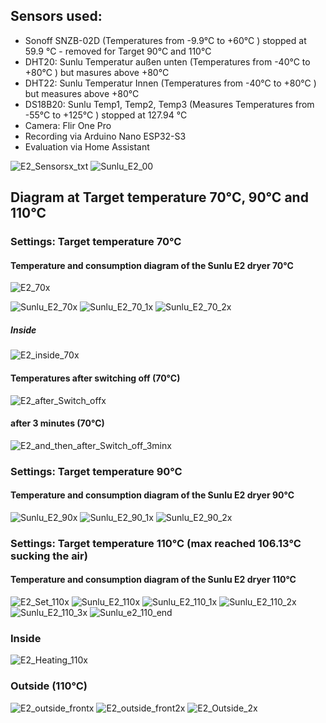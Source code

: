 ## Sensors used:
- Sonoff SNZB-02D (Temperatures from -9.9°C to +60°C ) stopped at 59.9 °C - removed for Target 90°C and 110°C
- DHT20: Sunlu Temperatur außen unten (Temperatures from -40°C to +80°C ) but masures above +80°C
- DHT22: Sunlu Temperatur Innen (Temperatures from -40°C to +80°C ) but measures above +80°C 
- DS18B20: Sunlu Temp1, Temp2, Temp3 (Measures Temperatures from -55°C to +125°C ) stopped at 127.94 °C
- Camera: Flir One Pro
- Recording via Arduino Nano ESP32-S3
- Evaluation via Home Assistant

![E2_Sensorsx_txt](https://github.com/user-attachments/assets/28235810-fd0e-4011-8489-d3b6688e530b)
![Sunlu_E2_00](https://github.com/user-attachments/assets/fc25d732-edb7-4aa3-8ba0-5ab7a6e92fc0)

## Diagram at Target temperature 70°C, 90°C and 110°C

### Settings: Target temperature 70°C
#### Temperature and consumption diagram of the Sunlu E2 dryer 70°C
![E2_70x](https://github.com/user-attachments/assets/2a321ad6-f813-45fe-a518-388007b5f91f)

![Sunlu_E2_70x](https://github.com/user-attachments/assets/63736453-b828-46c7-bb7d-4700fc4cc2bf)
![Sunlu_E2_70_1x](https://github.com/user-attachments/assets/106f2799-2d07-4c8d-83bf-9e2c462850d7)
![Sunlu_E2_70_2x](https://github.com/user-attachments/assets/6f3ed0cc-4e00-44c7-9585-56be04baa0b7)
##### Inside
![E2_inside_70x](https://github.com/user-attachments/assets/e56cb7be-f84a-4db7-8eca-8b474c298c14)

#### Temperatures after switching off (70°C)
![E2_after_Switch_offx](https://github.com/user-attachments/assets/6ed8e948-e7e6-45f5-9b31-3c79b8befa63)

#### after 3 minutes (70°C)
![E2_and_then_after_Switch_off_3minx](https://github.com/user-attachments/assets/bae3c099-e122-4805-9998-d66ec16d25c8)


### Settings: Target temperature 90°C
#### Temperature and consumption diagram of the Sunlu E2 dryer 90°C
![Sunlu_E2_90x](https://github.com/user-attachments/assets/3fb9a254-e254-45eb-87c7-96465864569c)
![Sunlu_E2_90_1x](https://github.com/user-attachments/assets/0520899f-a84b-499e-aca7-e22f0ea5978f)
![Sunlu_E2_90_2x](https://github.com/user-attachments/assets/ecfa21ab-5170-4bb4-b551-69225398e582)


### Settings: Target temperature 110°C (max reached 106.13°C sucking the air) 
#### Temperature and consumption diagram of the Sunlu E2 dryer 110°C
![E2_Set_110x](https://github.com/user-attachments/assets/32a6982a-f583-4620-ae7a-e8f960535f19)
![Sunlu_E2_110x](https://github.com/user-attachments/assets/362cdc95-9ed0-4d11-ba8a-eb1200249768)
![Sunlu_E2_110_1x](https://github.com/user-attachments/assets/8c06ab44-ab43-4662-b3d9-af41b6426f1d)
![Sunlu_E2_110_2x](https://github.com/user-attachments/assets/62f8334a-fce7-4c78-ba05-1f6662ca3ea1)
![Sunlu_E2_110_3x](https://github.com/user-attachments/assets/c4a4fd28-59e6-440d-b26c-b777aefcc4b1)
![Sunlu_e2_110_end](https://github.com/user-attachments/assets/376245d8-9a0f-4c9e-b7fb-e870698fed87)

### Inside
![E2_Heating_110x](https://github.com/user-attachments/assets/f4b4c5c8-0b3d-4961-9c2e-7225bcd37dfd)

### Outside (110°C)
![E2_outside_frontx](https://github.com/user-attachments/assets/3c3fcc50-f8dc-43ee-a1ec-1e281a4b88a6)
![E2_outside_front2x](https://github.com/user-attachments/assets/3f3bc407-0102-4532-97bb-e4cf9a450500)
![E2_Outside_2x](https://github.com/user-attachments/assets/116fc964-57cd-4a31-a496-ff010bd94e34)


